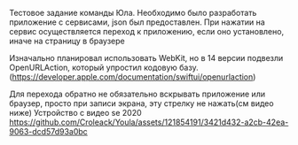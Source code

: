 Тестовое задание команды Юла.
Необходимо было разработать приложение с сервисами, json был предоставлен.
При нажатии на сервис осуществляется переход к приложению, если оно установлено, иначе на страницу в браузере

Изначально планировал использовать WebKit, но в 14 версии подвезли OpenURLAction, который упростил кодовую базу.
(https://developer.apple.com/documentation/swiftui/openurlaction)


Для перехода обратно не обязательно вскрывать приложение или браузер, просто при записи экрана, эту стрелку не нажать(см видео ниже)
Устройство с видео se 2020
https://github.com/Croleack/Youla/assets/121854191/3421d432-a2cb-42ea-9063-dcd57d93a0bc


